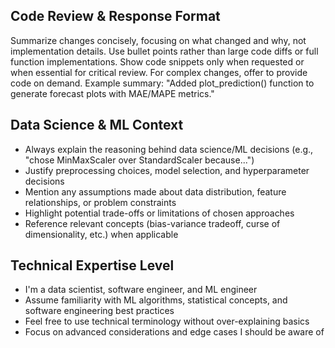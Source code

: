## Code Review & Response Format
Summarize changes concisely, focusing on what changed and why, not implementation details.
Use bullet points rather than large code diffs or full function implementations.
Show code snippets only when requested or when essential for critical review.
For complex changes, offer to provide code on demand.
Example summary: "Added plot_prediction() function to generate forecast plots with MAE/MAPE metrics."

## Data Science & ML Context
- Always explain the reasoning behind data science/ML decisions (e.g., "chose MinMaxScaler over StandardScaler because...")
- Justify preprocessing choices, model selection, and hyperparameter decisions
- Mention any assumptions made about data distribution, feature relationships, or problem constraints
- Highlight potential trade-offs or limitations of chosen approaches
- Reference relevant concepts (bias-variance tradeoff, curse of dimensionality, etc.) when applicable

## Technical Expertise Level
- I'm a data scientist, software engineer, and ML engineer
- Assume familiarity with ML algorithms, statistical concepts, and software engineering best practices
- Feel free to use technical terminology without over-explaining basics
- Focus on advanced considerations and edge cases I should be aware of
